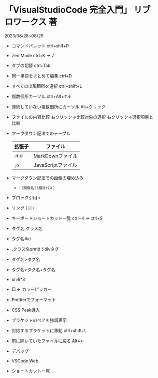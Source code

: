 # 「VisualStudioCode 完全入門」 リブロワークス 著

2023/08/28~08/29

- コマンドパレット  ctrl+shif+P
- Zen Mode  ctrl+K -> Z
- タブの切替  ctrl+Tab
- 同一単語をまとめて編集  ctrl+D
- すべての出現箇所を選択  ctrl+shift+L
- 複数個所カーソル  ctrl+Alt+↑↓
- 連続していない複数個所にカーソル  Alt+クリック
- ファイルの内容比較  右クリック->比較対象の選択 右クリック->選択項目と比較
- マークダウン記法でのテーブル

  | 拡張子 | ファイル           |
  | ------ | ------------------ |
  | .md    | MarkDownファイル   |
  | .js    | JavaScriptファイル |
- マークダウン記法での画像の埋め込み
  - ``` ![画像名](相対パス) ```
- ブロック引用  ``` > ```
- リンク  ``` []() ```
- キーボードショートカット一覧  ctrl+K -> ctrl+S

- タグ名.クラス名
- タグ名#id
- .クラス名or#idでdivタグ
- タグ名>タグ名
- タグ名>タグ名+タグ名
- ul>li*3
- □ <- カラーピッカー
- Prettierでフォーマット
- CSS Peak導入
- ブラケットのペアを強調表示
- 対応するブラケットに移動  ctrl+shift+\
- 前に開いていたファイルに戻る Alt+<-

- デバッグ
- VSCode Web
- ショートカット一覧